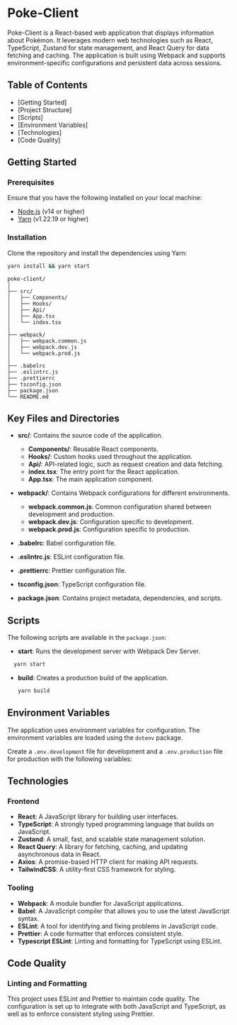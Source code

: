 # Poke-Client

Poke-Client is a React-based web application that displays information about Pokémon. It leverages modern web technologies such as React, TypeScript, Zustand for state management, and React Query for data fetching and caching. The application is built using Webpack and supports environment-specific configurations and persistent data across sessions.

## Table of Contents

- [Getting Started]
- [Project Structure]
- [Scripts]
- [Environment Variables]
- [Technologies]
- [Code Quality]

## Getting Started

### Prerequisites

Ensure that you have the following installed on your local machine:

- [Node.js](https://nodejs.org/) (v14 or higher)
- [Yarn](https://yarnpkg.com/) (v1.22.19 or higher)

### Installation

Clone the repository and install the dependencies using Yarn:

```bash
yarn install && yarn start
```

```
poke-client/
│
├── src/
│   ├── Components/
│   ├── Hooks/
│   ├── Api/
│   ├── App.tsx
│   └── index.tsx
│
├── webpack/
│   ├── webpack.common.js
│   ├── webpack.dev.js
│   └── webpack.prod.js
│
├── .babelrc
├── .eslintrc.js
├── .prettierrc
├── tsconfig.json
├── package.json
└── README.md
```


## Key Files and Directories

- **src/**: Contains the source code of the application.
  - **Components/**: Reusable React components.
  - **Hooks/**: Custom hooks used throughout the application.
  - **Api/**: API-related logic, such as request creation and data fetching.
  - **index.tsx**: The entry point for the React application.
  - **App.tsx**: The main application component.

- **webpack/**: Contains Webpack configurations for different environments.
  - **webpack.common.js**: Common configuration shared between development and production.
  - **webpack.dev.js**: Configuration specific to development.
  - **webpack.prod.js**: Configuration specific to production.

- **.babelrc**: Babel configuration file.

- **.eslintrc.js**: ESLint configuration file.

- **.prettierrc**: Prettier configuration file.

- **tsconfig.json**: TypeScript configuration file.

- **package.json**: Contains project metadata, dependencies, and scripts.

## Scripts

The following scripts are available in the `package.json`:

- **start**: Runs the development server with Webpack Dev Server.
```bash
  yarn start
  ```

- **build**: Creates a production build of the application.
  ```bash
  yarn build
  ```

## Environment Variables

The application uses environment variables for configuration. The environment variables are loaded using the `dotenv` package.

Create a `.env.development` file for development and a `.env.production` file for production with the following variables:


## Technologies

### Frontend

- **React**: A JavaScript library for building user interfaces.
- **TypeScript**: A strongly typed programming language that builds on JavaScript.
- **Zustand**: A small, fast, and scalable state management solution.
- **React Query**: A library for fetching, caching, and updating asynchronous data in React.
- **Axios**: A promise-based HTTP client for making API requests.
- **TailwindCSS**: A utility-first CSS framework for styling.

### Tooling

- **Webpack**: A module bundler for JavaScript applications.
- **Babel**: A JavaScript compiler that allows you to use the latest JavaScript syntax.
- **ESLint**: A tool for identifying and fixing problems in JavaScript code.
- **Prettier**: A code formatter that enforces consistent style.
- **Typescript ESLint**: Linting and formatting for TypeScript using ESLint.

## Code Quality

### Linting and Formatting

This project uses ESLint and Prettier to maintain code quality. The configuration is set up to integrate with both JavaScript and TypeScript, as well as to enforce consistent styling using Prettier.